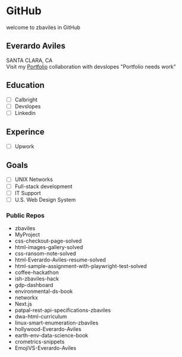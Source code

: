 # GitHub
welcome to zbaviles in GitHub
## Everardo Aviles
SANTA CLARA, CA  
Visit my [Portfolio](https://eavilesportfolio.wordpress.com/)
collaboration with devslopes "Portfolio needs work"  

## Education
- [ ] Calbright
- [ ] Devslopes
- [ ] Linkedin

## Experince
- [ ] Upwork

## Goals
- [ ] UNIX Networks
- [ ] Full-stack development
- [ ] IT Support
- [ ] U.S. Web Design System

### Public Repos
- zbaviles
- MyProject
- css-checkout-page-solved
- html-images-gallery-solved
- css-ransom-note-solved
- html-Everardo-Aviles-resume-solved
- html-sample-assignment-with-playwright-test-solved
- coffee-hackathon
- ish-zbaviles-hack
- gdp-dashboard
- environmental-ds-book
- networkx
- Next.js
- patpal-rest-api-specifications-zbaviles
- dwa-html-curriculum
- linux-smart-enumeration-zbaviles
- hollywood-Everardo-Aviles
- earth-env-data-science-book
- crometrics-snippets
- EmojiVS-Everardo-Aviles
